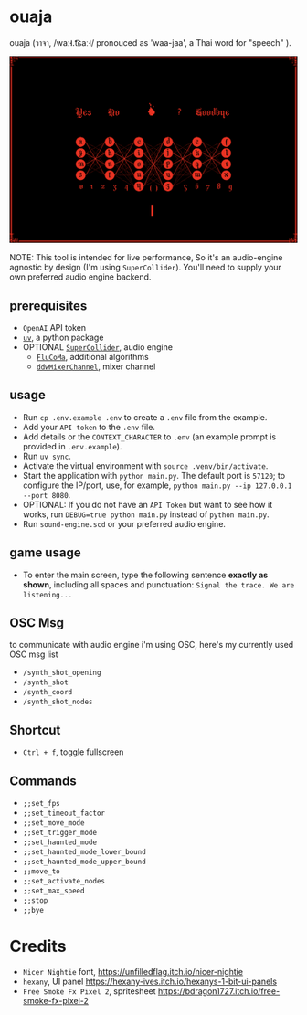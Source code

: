 # ouaja

ouaja (วาจา, /waː˧.t͡ɕaː˧/ pronouced as 'waa-jaa', a Thai word for "speech" ).

<img src="img/ss3.png">


NOTE: This tool is intended for live performance, So it's an audio-engine agnostic by design (I'm using `SuperCollider`). You'll need to supply your own preferred audio engine backend.

## prerequisites
- `OpenAI` API token
- [`uv`](https://docs.astral.sh/uv/getting-started/installation/), a python package
- OPTIONAL [`SuperCollider`](https://supercollider.github.io/), audio engine
  - [`FluCoMa`](https://github.com/flucoma/flucoma-sc), additional algorithms 
  - [`ddwMixerChannel`](https://github.com/jamshark70/ddwMixerChannel), mixer channel

## usage

- Run `cp .env.example .env` to create a `.env` file from the example.
- Add your `API token` to the `.env` file.
- Add details or the `CONTEXT_CHARACTER` to `.env` (an example prompt is provided in `.env.example`).
- Run `uv sync`.
- Activate the virtual environment with `source .venv/bin/activate`.
- Start the application with `python main.py`. The default port is `57120`; to configure the IP/port, use, for example, `python main.py --ip 127.0.0.1 --port 8080`.
- OPTIONAL: If you do not have an `API Token` but want to see how it works, run `DEBUG=true python main.py` instead of `python main.py`.
- Run `sound-engine.scd` or your preferred audio engine.


## game usage
- To enter the main screen, type the following sentence **exactly as shown**, including all spaces and punctuation: `Signal the trace. We are listening...`


## OSC Msg
to communicate with audio engine i'm using OSC, here's my currently used OSC msg list 
- `/synth_shot_opening`
- `/synth_shot`
- `/synth_coord`
- `/synth_shot_nodes`

## Shortcut
- `Ctrl + f`, toggle fullscreen 

## Commands

- `;;set_fps`
- `;;set_timeout_factor`
- `;;set_move_mode`
- `;;set_trigger_mode`
- `;;set_haunted_mode`
- `;;set_haunted_mode_lower_bound`
- `;;set_haunted_mode_upper_bound`
- `;;move_to`
- `;;set_activate_nodes`
- `;;set_max_speed`
- `;;stop`
- `;;bye`


# Credits
- `Nicer Nightie` font,  https://unfilledflag.itch.io/nicer-nightie
- `hexany`, UI panel https://hexany-ives.itch.io/hexanys-1-bit-ui-panels
- `Free Smoke Fx Pixel 2`, spritesheet https://bdragon1727.itch.io/free-smoke-fx-pixel-2